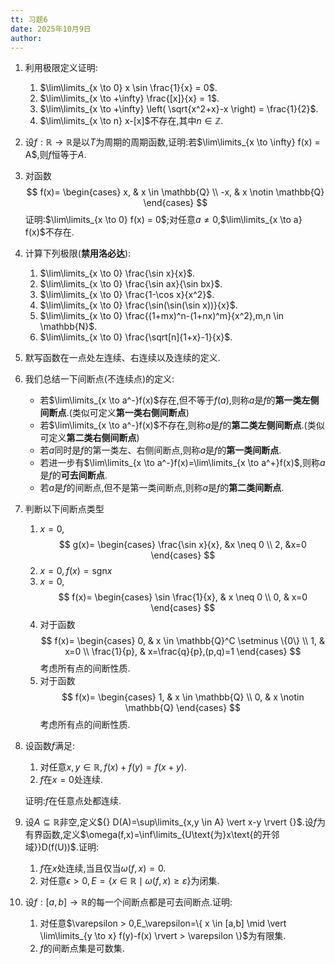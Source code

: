 ```yaml
---
tt: 习题6
date: 2025年10月9日
author:
---
```


1. 利用极限定义证明:
	1. $\lim\limits_{x \to 0} x \sin \frac{1}{x} = 0$.
	2. $\lim\limits_{x \to +\infty} \frac{[x]}{x} = 1$.
	3. $\lim\limits_{x \to +\infty} \left( \sqrt{x^2+x}-x \right) = \frac{1}{2}$.
	4. $\lim\limits_{x \to n} x-[x]$不存在,其中$n \in \mathbb{Z}$.
2. 设$f:\mathbb{R} \to \mathbb{R}$是以$T$为周期的周期函数,证明:若$\lim\limits_{x \to \infty} f(x) = A$,则$f$恒等于$A$.
3. 对函数
$$
f(x)=
\begin{cases}
x, & x \in \mathbb{Q} \\
-x, & x \notin \mathbb{Q}
\end{cases}
$$
证明:$\lim\limits_{x \to 0} f(x) = 0$;对任意$a \neq 0$,$\lim\limits_{x \to a} f(x)$不存在.
4. 计算下列极限(**禁用洛必达**):
	1. $\lim\limits_{x \to 0} \frac{\sin x}{x}$.
	2. $\lim\limits_{x \to 0} \frac{\sin ax}{\sin bx}$.
	3. $\lim\limits_{x \to 0} \frac{1-\cos x}{x^2}$.
	4. $\lim\limits_{x \to 0} \frac{\sin(\sin(\sin x))}{x}$.
	5. $\lim\limits_{x \to 0} \frac{(1+mx)^n-(1+nx)^m}{x^2},m,n \in \mathbb{N}$.
	6. $\lim\limits_{x \to 0} \frac{\sqrt[n]{1+x}-1}{x}$.
5. 默写函数在一点处左连续、右连续以及连续的定义.
6. 我们总结一下间断点(不连续点)的定义:
	- 若$\lim\limits_{x \to a^-}f(x)$存在,但不等于$f(a)$,则称$a$是$f$的**第一类左侧间断点**.(类似可定义**第一类右侧间断点**)
	- 若$\lim\limits_{x \to a^-}f(x)$不存在,则称$a$是$f$的**第二类左侧间断点**.(类似可定义**第二类右侧间断点**)
	- 若$a$同时是$f$的第一类左、右侧间断点,则称$a$是$f$的**第一类间断点**.
	- 若进一步有$\lim\limits_{x \to a^-}f(x)=\lim\limits_{x \to a^+}f(x)$,则称$a$是$f$的**可去间断点**.
	- 若$a$是$f$的间断点,但不是第一类间断点,则称$a$是$f$的**第二类间断点**.
7. 判断以下间断点类型
	1. $x=0$,
	$$
	g(x)=
	\begin{cases}
	\frac{\sin x}{x}, &x \neq 0 \\
	2, &x=0
	\end{cases}
	$$
	2. $x=0,f(x)=\mathrm{sgn}x$
	3. $x=0$,
	$$
	f(x)=
	\begin{cases}
	\sin \frac{1}{x}, & x \neq 0 \\
	0, & x=0
	\end{cases}
	$$
	4. 对于函数
	$$
	f(x)=
	\begin{cases}
	0, & x \in \mathbb{Q}^C \setminus \{0\} \\
	1, & x=0 \\
	\frac{1}{p}, & x=\frac{q}{p},(p,q)=1
	\end{cases}
	$$
	考虑所有点的间断性质.
	5. 对于函数
	$$
	f(x)=
	\begin{cases}
	1, & x \in \mathbb{Q} \\
	0, & x \notin \mathbb{Q}
	\end{cases}
	$$
	考虑所有点的间断性质.
8. 设函数$f$满足:
	1. 对任意$x,y \in \mathbb{R},f(x)+f(y)=f(x+y)$.
	2. $f$在$x=0$处连续.

	证明:$f$在任意点处都连续.
9. 设$A \subseteq \mathbb{R}$非空,定义${} D(A)=\sup\limits_{x,y \in A} \vert x-y \rvert {}$.设$f$为有界函数,定义$\omega(f,x)=\inf\limits_{U\text{为}x\text{的开邻域}}D(f(U))$.证明:
	1. $f$在$x$处连续,当且仅当$\omega(f,x)=0$.
	2. 对任意$\epsilon > 0,E=\{ x \in \mathbb{R} \mid \omega(f,x) \geq \varepsilon \}$为闭集.
10. 设$f:[a,b] \to \mathbb{R}$的每一个间断点都是可去间断点.证明:
	1. 对任意$\varepsilon > 0,E_\varepsilon=\{ x \in [a,b] \mid \vert \lim\limits_{y \to x} f(y)-f(x) \rvert > \varepsilon \}$为有限集.
	2. $f$的间断点集是可数集.